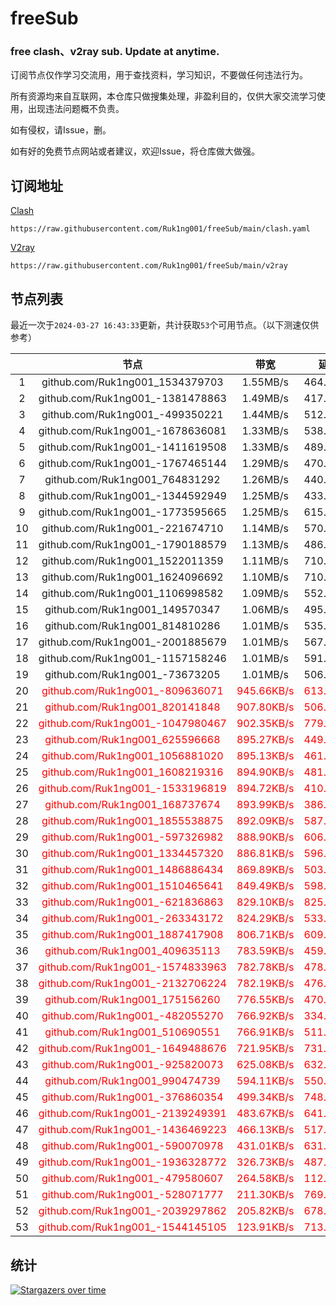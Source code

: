 # freeSub
### free clash、v2ray sub. Update at anytime.

订阅节点仅作学习交流用，用于查找资料，学习知识，不要做任何违法行为。

所有资源均来自互联网，本仓库只做搜集处理，非盈利目的，仅供大家交流学习使用，出现违法问题概不负责。

如有侵权，请Issue，删。

如有好的免费节点网站或者建议，欢迎Issue，将仓库做大做强。

## 订阅地址
[Clash](https://raw.githubusercontent.com/Ruk1ng001/freeSub/main/clash.yaml)
```
https://raw.githubusercontent.com/Ruk1ng001/freeSub/main/clash.yaml
```
[V2ray](https://raw.githubusercontent.com/Ruk1ng001/freeSub/main/v2ray)
```
https://raw.githubusercontent.com/Ruk1ng001/freeSub/main/v2ray
```

## 节点列表

最近一次于`2024-03-27 16:43:33`更新，共计获取`53`个可用节点。（以下测速仅供参考）

|  | 节点 | 带宽 | 延迟 |
|:-:|:--:|:--:|:--:|
 | 1 | github.com/Ruk1ng001_1534379703 | 1.55MB/s | 464.00ms |
 | 2 | github.com/Ruk1ng001_-1381478863 | 1.49MB/s | 417.00ms |
 | 3 | github.com/Ruk1ng001_-499350221 | 1.44MB/s | 512.00ms |
 | 4 | github.com/Ruk1ng001_-1678636081 | 1.33MB/s | 538.00ms |
 | 5 | github.com/Ruk1ng001_-1411619508 | 1.33MB/s | 489.00ms |
 | 6 | github.com/Ruk1ng001_-1767465144 | 1.29MB/s | 470.00ms |
 | 7 | github.com/Ruk1ng001_764831292 | 1.26MB/s | 440.00ms |
 | 8 | github.com/Ruk1ng001_-1344592949 | 1.25MB/s | 433.00ms |
 | 9 | github.com/Ruk1ng001_-1773595665 | 1.25MB/s | 615.00ms |
 | 10 | github.com/Ruk1ng001_-221674710 | 1.14MB/s | 570.00ms |
 | 11 | github.com/Ruk1ng001_-1790188579 | 1.13MB/s | 486.00ms |
 | 12 | github.com/Ruk1ng001_1522011359 | 1.11MB/s | 710.00ms |
 | 13 | github.com/Ruk1ng001_1624096692 | 1.10MB/s | 710.00ms |
 | 14 | github.com/Ruk1ng001_1106998582 | 1.09MB/s | 552.00ms |
 | 15 | github.com/Ruk1ng001_149570347 | 1.06MB/s | 495.00ms |
 | 16 | github.com/Ruk1ng001_814810286 | 1.01MB/s | 535.00ms |
 | 17 | github.com/Ruk1ng001_-2001885679 | 1.01MB/s | 567.00ms |
 | 18 | github.com/Ruk1ng001_-1157158246 | 1.01MB/s | 591.00ms |
 | 19 | github.com/Ruk1ng001_-73673205 | 1.01MB/s | 506.00ms |
 | 20 | <font color=red>github.com/Ruk1ng001_-809636071</font> | <font color=red>945.66KB/s</font> | <font color=red>613.00ms</font> |
 | 21 | <font color=red>github.com/Ruk1ng001_820141848</font> | <font color=red>907.80KB/s</font> | <font color=red>506.00ms</font> |
 | 22 | <font color=red>github.com/Ruk1ng001_-1047980467</font> | <font color=red>902.35KB/s</font> | <font color=red>779.00ms</font> |
 | 23 | <font color=red>github.com/Ruk1ng001_625596668</font> | <font color=red>895.27KB/s</font> | <font color=red>449.00ms</font> |
 | 24 | <font color=red>github.com/Ruk1ng001_1056881020</font> | <font color=red>895.13KB/s</font> | <font color=red>461.00ms</font> |
 | 25 | <font color=red>github.com/Ruk1ng001_1608219316</font> | <font color=red>894.90KB/s</font> | <font color=red>481.00ms</font> |
 | 26 | <font color=red>github.com/Ruk1ng001_-1533196819</font> | <font color=red>894.72KB/s</font> | <font color=red>410.00ms</font> |
 | 27 | <font color=red>github.com/Ruk1ng001_168737674</font> | <font color=red>893.99KB/s</font> | <font color=red>386.00ms</font> |
 | 28 | <font color=red>github.com/Ruk1ng001_1855538875</font> | <font color=red>892.09KB/s</font> | <font color=red>587.00ms</font> |
 | 29 | <font color=red>github.com/Ruk1ng001_-597326982</font> | <font color=red>888.90KB/s</font> | <font color=red>606.00ms</font> |
 | 30 | <font color=red>github.com/Ruk1ng001_1334457320</font> | <font color=red>886.81KB/s</font> | <font color=red>596.00ms</font> |
 | 31 | <font color=red>github.com/Ruk1ng001_1486886434</font> | <font color=red>869.89KB/s</font> | <font color=red>503.00ms</font> |
 | 32 | <font color=red>github.com/Ruk1ng001_1510465641</font> | <font color=red>849.49KB/s</font> | <font color=red>598.00ms</font> |
 | 33 | <font color=red>github.com/Ruk1ng001_-621836863</font> | <font color=red>829.10KB/s</font> | <font color=red>825.00ms</font> |
 | 34 | <font color=red>github.com/Ruk1ng001_-263343172</font> | <font color=red>824.29KB/s</font> | <font color=red>533.00ms</font> |
 | 35 | <font color=red>github.com/Ruk1ng001_1887417908</font> | <font color=red>806.71KB/s</font> | <font color=red>609.00ms</font> |
 | 36 | <font color=red>github.com/Ruk1ng001_409635113</font> | <font color=red>783.59KB/s</font> | <font color=red>459.00ms</font> |
 | 37 | <font color=red>github.com/Ruk1ng001_-1574833963</font> | <font color=red>782.78KB/s</font> | <font color=red>478.00ms</font> |
 | 38 | <font color=red>github.com/Ruk1ng001_-2132706224</font> | <font color=red>782.19KB/s</font> | <font color=red>476.00ms</font> |
 | 39 | <font color=red>github.com/Ruk1ng001_175156260</font> | <font color=red>776.55KB/s</font> | <font color=red>470.00ms</font> |
 | 40 | <font color=red>github.com/Ruk1ng001_-482055270</font> | <font color=red>766.92KB/s</font> | <font color=red>334.00ms</font> |
 | 41 | <font color=red>github.com/Ruk1ng001_510690551</font> | <font color=red>766.91KB/s</font> | <font color=red>511.00ms</font> |
 | 42 | <font color=red>github.com/Ruk1ng001_-1649488676</font> | <font color=red>721.95KB/s</font> | <font color=red>731.00ms</font> |
 | 43 | <font color=red>github.com/Ruk1ng001_-925820073</font> | <font color=red>625.08KB/s</font> | <font color=red>632.00ms</font> |
 | 44 | <font color=red>github.com/Ruk1ng001_990474739</font> | <font color=red>594.11KB/s</font> | <font color=red>550.00ms</font> |
 | 45 | <font color=red>github.com/Ruk1ng001_-376860354</font> | <font color=red>499.34KB/s</font> | <font color=red>748.00ms</font> |
 | 46 | <font color=red>github.com/Ruk1ng001_-2139249391</font> | <font color=red>483.67KB/s</font> | <font color=red>641.00ms</font> |
 | 47 | <font color=red>github.com/Ruk1ng001_-1436469223</font> | <font color=red>466.13KB/s</font> | <font color=red>517.00ms</font> |
 | 48 | <font color=red>github.com/Ruk1ng001_-590070978</font> | <font color=red>431.01KB/s</font> | <font color=red>631.00ms</font> |
 | 49 | <font color=red>github.com/Ruk1ng001_-1936328772</font> | <font color=red>326.73KB/s</font> | <font color=red>487.00ms</font> |
 | 50 | <font color=red>github.com/Ruk1ng001_-479580607</font> | <font color=red>264.58KB/s</font> | <font color=red>112.00ms</font> |
 | 51 | <font color=red>github.com/Ruk1ng001_-528071777</font> | <font color=red>211.30KB/s</font> | <font color=red>769.00ms</font> |
 | 52 | <font color=red>github.com/Ruk1ng001_-2039297862</font> | <font color=red>205.82KB/s</font> | <font color=red>678.00ms</font> |
 | 53 | <font color=red>github.com/Ruk1ng001_-1544145105</font> | <font color=red>123.91KB/s</font> | <font color=red>713.00ms</font> |


## 统计

[![Stargazers over time](https://starchart.cc/Ruk1ng001/freeSub.svg)](https://starchart.cc/Ruk1ng001/freeSub)